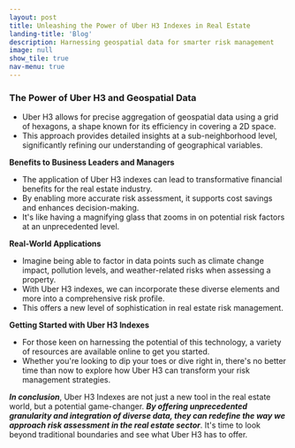 ```yaml
---
layout: post
title: Unleashing the Power of Uber H3 Indexes in Real Estate
landing-title: 'Blog'
description: Harnessing geospatial data for smarter risk management
image: null
show_tile: true
nav-menu: true
---
```


### **The Power of Uber H3 and Geospatial Data**
 * Uber H3 allows for precise aggregation of geospatial data using a grid of hexagons, a shape known for its efficiency in covering a 2D space. 
 * This approach provides detailed insights at a sub-neighborhood level, significantly refining our understanding of geographical variables.

**Benefits to Business Leaders and Managers**
 * The application of Uber H3 indexes can lead to transformative financial benefits for the real estate industry. 
 * By enabling more accurate risk assessment, it supports cost savings and enhances decision-making. 
 * It's like having a magnifying glass that zooms in on potential risk factors at an unprecedented level.

**Real-World Applications**
 * Imagine being able to factor in data points such as climate change impact, pollution levels, and weather-related risks when assessing a property. 
 * With Uber H3 indexes, we can incorporate these diverse elements and more into a comprehensive risk profile. 
 * This offers a new level of sophistication in real estate risk management.

**Getting Started with Uber H3 Indexes**
 * For those keen on harnessing the potential of this technology, a variety of resources are available online to get you started. 
 * Whether you're looking to dip your toes or dive right in, there's no better time than now to explore how Uber H3 can transform your risk management strategies.

***In conclusion***, Uber H3 Indexes are not just a new tool in the real estate world, but a potential game-changer. ***By offering unprecedented granularity and integration of diverse data, they can redefine the way we approach risk assessment in the real estate sector***. It's time to look beyond traditional boundaries and see what Uber H3 has to offer.